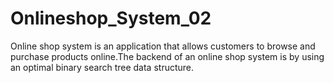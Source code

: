 # Onlineshop_System_02
Online shop system is an application that allows customers to browse and purchase products online.The backend of an online shop system is by using an optimal binary search tree data structure.
